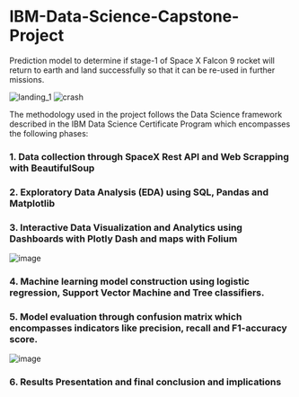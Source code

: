 # IBM-Data-Science-Capstone-Project
Prediction model to determine if stage-1 of Space X Falcon 9 rocket will return to earth and land successfully so that it can be re-used in further missions.

![landing_1](https://github.com/BorisMartinez-AI/IBM-Data-Science-Capstone-Project/assets/110473221/7aca4700-b9a1-41c9-90a8-7f370715b177)
![crash](https://github.com/BorisMartinez-AI/IBM-Data-Science-Capstone-Project/assets/110473221/7316a71b-8b8f-4232-851a-0df5000e850d)

The methodology used in the project follows the Data Science framework described in the IBM Data Science Certificate Program which encompasses the following phases: ​

### 1. Data collection through SpaceX Rest API and Web Scrapping with BeautifulSoup​
### 2. Exploratory Data Analysis (EDA) using SQL, Pandas and Matplotlib​
### 3. Interactive Data Visualization and Analytics using Dashboards with Plotly Dash and maps with Folium​

![image](https://github.com/BorisMartinez-AI/IBM-Data-Science-Capstone-Project/assets/110473221/cf93fbd4-0d56-4e01-8ffd-4438e31bd04c)

### 4. Machine learning model construction using logistic regression, Support Vector Machine and Tree classifiers. ​
### 5. Model evaluation through confusion matrix which encompasses indicators like precision, recall and F1-accuracy score.​

![image](https://github.com/BorisMartinez-AI/IBM-Data-Science-Capstone-Project/assets/110473221/c3d4dfbc-3085-4ee9-ab5d-4a2b180c203c)

### 6. Results Presentation and final conclusion and implications​

